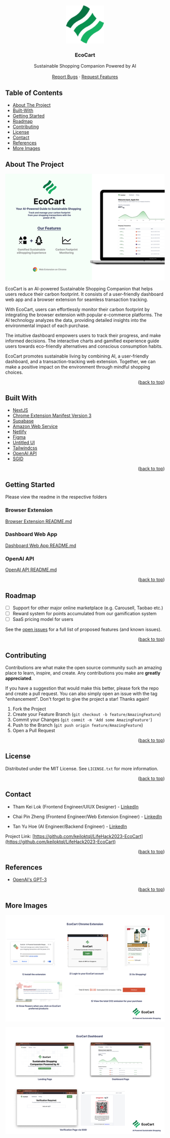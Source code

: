 <br />
<div id="top"></div>

<!-- PROJECT LOGO -->
<br />
<div align="center">
  <a href="https://github.com/keiloktql/LifeHack2023-EcoCart">
    <img src="web-app/public/android-chrome-512x512.png" alt="Logo" width="120" height="120">
  </a>

<h3 align="center">EcoCart</h3>

  <p align="center">
    Sustainable Shopping Companion Powered by AI
    <br />
    <br />
    <a href="https://github.com/keiloktql/LifeHack2023-EcoCart/issues">Report Bugs</a>
    ·
    <a href="https://github.com/keiloktql/LifeHack2023-EcoCart/issues">Request Features</a>
  </p>
</div>

<!-- TABLE OF CONTENTS -->

## Table of Contents

- [About The Project](#about-the-project)
- [Built-With](#built-with)
- [Getting Started](#getting-started)
- [Roadmap](#roadmap)
- [Contributing](#contributing)
- [License](#license)
- [Contact](#contact)
- [References](#references)
- [More Images](#more-images)

<!-- ABOUT THE PROJECT -->

## About The Project

<a href="#about-the-project"></a>

![](https://github.com/keiloktql/LifeHack2023-EcoCart/blob/main/promotion/poster-1.png)

EcoCart is an AI-powered Sustainable Shopping Companion that helps users reduce their carbon footprint. It consists of a user-friendly dashboard web app and a browser extension for seamless transaction tracking.

With EcoCart, users can effortlessly monitor their carbon footprint by integrating the browser extension with popular e-commerce platforms. The AI technology analyzes the data, providing detailed insights into the environmental impact of each purchase.

The intuitive dashboard empowers users to track their progress, and make informed decisions. The interactive charts and gamified experience guide users towards eco-friendly alternatives and conscious consumption habits.

EcoCart promotes sustainable living by combining AI, a user-friendly dashboard, and a transaction-tracking web extension. Together, we can make a positive impact on the environment through mindful shopping choices.

<p align="right">(<a href="#top">back to top</a>)</p>

## Built With

<a href="#built-with"></a>

- [NextJS](https://nextjs.org)
- [Chrome Extension Manifest Version 3](https://developer.chrome.com/docs/extensions/mv3/intro)
- [Supabase](https://supabase.com)
- [Amazon Web Service](https://aws.amazon.com)
- [Netlify](https://www.netlify.com)
- [Figma](https://www.figma.com)
- [Untitled UI](https://www.untitledui.com)
- [Tailwindcss](https://tailwindcss.com)
- [OpenAI API](https://openai.com/api)
- [SGID](https://www.id.gov.sg)

<p align="right">(<a href="#top">back to top</a>)</p>

<!-- GETTING STARTED -->

## Getting Started

Please view the readme in the respective folders

### Browser Extension

<a href="extensions/README.md">Browser Extension README.md</a>

### Dashboard Web App

<a href="web-app/README.md">Dashboard Web App README.md</a>

### OpenAI API

<a href="backend/README.md">OpenAI API README.md</a>

<p align="right">(<a href="#top">back to top</a>)</p>

<!-- ROADMAP -->

## Roadmap

- [ ] Support for other major online marketplace (e.g. Carousell, Taobao etc.)
- [ ] Reward system for points accumulated from our gamification system
- [ ] SaaS pricing model for users

See the [open issues](https://github.com/Ducksss/HacknRoll2023-Robin-Hood/issues) for a full list of proposed features (and known issues).

<p align="right">(<a href="#top">back to top</a>)</p>

<!-- CONTRIBUTING -->

## Contributing

Contributions are what make the open source community such an amazing place to learn, inspire, and create. Any contributions you make are **greatly appreciated**.

If you have a suggestion that would make this better, please fork the repo and create a pull request. You can also simply open an issue with the tag "enhancement".
Don't forget to give the project a star! Thanks again!

1. Fork the Project
2. Create your Feature Branch (`git checkout -b feature/AmazingFeature`)
3. Commit your Changes (`git commit -m 'Add some AmazingFeature'`)
4. Push to the Branch (`git push origin feature/AmazingFeature`)
5. Open a Pull Request

<p align="right">(<a href="#top">back to top</a>)</p>

<!-- LICENSE -->

## License

Distributed under the MIT License. See `LICENSE.txt` for more information.

<p align="right">(<a href="#top">back to top</a>)</p>

<!-- CONTACT -->

## Contact

- Tham Kei Lok (Frontend Engineer/UIUX Designer) - [LinkedIn](https://www.linkedin.com/in/keiloktql/)

- Chai Pin Zheng (Frontend Engineer/Web Extension Engineer) - [LinkedIn](https://www.linkedin.com/in/chai-pin-zheng-5610921aa/)

- Tan Yu Hoe (AI Engineer/Backend Engineer) - [LinkedIn](https://www.linkedin.com/in/yu-hoe-tan/)

Project Link: [https://github.com/keiloktql/LifeHack2023-EcoCart](https://github.com/keiloktql/LifeHack2023-EcoCart)

<p align="right">(<a href="#top">back to top</a>)</p>

<!-- References -->

## References

- [OpenAI's GPT-3](https://openai.com/api/)

<p align="right">(<a href="#top">back to top</a>)</p>

## More Images

![](https://github.com/keiloktql/LifeHack2023-EcoCart/blob/main/promotion/poster-2.png)

![](https://github.com/keiloktql/LifeHack2023-EcoCart/blob/main/promotion/poster-3.png)
